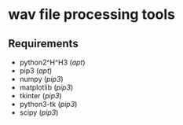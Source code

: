 wav file processing tools
=========================

Requirements
-------------

* python2^H^H3  (_apt_)
* pip3          (_apt_)
* numpy         (_pip3_)
* matplotlib    (_pip3_)
* tkinter       (_pip3_)
* python3-tk    (_pip3_)
* scipy         (_pip3_)

